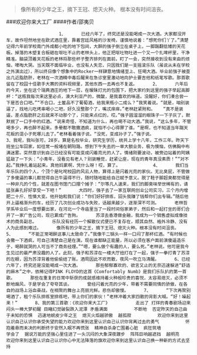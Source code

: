 > 像所有的少年之王，摘下王冠、熄灭火种。 根本没有时间沮丧。

###欢迎你来大工厂
####作者/邵夷贝

						1、　　　　已经六年了，终究还是没能喝成一次大酒。大家都没开车，故作坦然地坐在欧式酒庄里，靠着宫廷风格的沙发椅，谨慎地说着：“想死你们丫了。”清楚记得六年前学校南门外成都小吃的地下包间，大醉的强子倒立在桌子上，一脚踹翻低矮的天花板。掉落的木塑复合板砸在呕吐不止的老林头上，他正把呕吐物吐进一个又一个扎啤杯里，干净精准。脑袋顶着天花板的老林将那些杯子整齐排列在面前，盯了一会，突然接收到没有来由的烦恼，嚎啕大哭。当天既不面临毕业，也没有人失恋，只因我们是一支摇滚乐队（虽说从未在学校之外演出过），所以终日像个想象中的Rocker一样肆意地情绪至上、狂喝大酒。毕业前强子被查出几近脂肪肝，老林在一次酒精中毒后醒来在急诊室里激动地向护士要吉他和纸笔写歌。那首歌留在了校园十佳歌手大赛的资料视频里，其他东西一去再也不复返。　　　　2、　　　　六年后的今天，坐在这个瑞典酒庄的地下一层，在暧昧灯光的包围下，把大家约到这里的强子举起高脚杯：“这瓶我每次来这里必点，澳大利亚产的，微酸，是我喜欢的味道。没醒好，你们凑合尝一下是否合口吧。”“不合口，土鳖品不了葡萄酒，给我来瓶小二成么？”我笑着说。“就是，咱别装逼了，找地儿吃烤串喝小二吧，好久没整那个了，嘴忒痒痒。”老林赶紧附和。	“真不是装逼，差点脂肪肝之后就来不动那个了，只能来点红的，哎。”强子圆溜溜的眼珠子一下子灰了，默默抿了一口手中的红酒。“说来奇怪，不知道为什么，再也喝不动大酒。”我说，“这么多年，不管喝多少，再也醉不起来。多晕都不敢撒酒疯，就怕不小心得罪了谁。“是啊，也不知道当年踹天花板的混小子死哪儿去了。”老林看着强子说。“没死，变成孙子了。”强子说。　　　　　　　　3、我呢，我叫张可，28岁。算是名校毕业，研究生学历，统共上学十八年，工作三年。昨天下班坐公车回家，如往常一般堵在朝阳路。想到下午失去的一单大额业务，极为懊恼，仿佛胸中布满迷雾。突然意识到自己已经没有可能变成闪着亮光的人了。情绪刚要波动，被旁边站着的阿姨猛敲了一下头：“小青年，没看见有老人？别装睡觉，赶紧让座，现在的青年真没素质！”“对不起。”我挣扎着站起来。真他妈累啊，凭什么呀！哎，算了。　　　　　　　　4、　　　　我们当年乐队的四个人，个顶个是叱咤校园的风云人物，算得上是闪着光亮的家伙。无比臭屁，不管做了多傻逼的事儿都觉得自己牛逼得不行，随时随地能给自己赋予意义。脱了鞋子脚超臭都觉得是一种非凡的个性，就差在图书馆门口摆个摊子：“尔等凡人速来，我们的脚臭味举世稀有的，请猛张鼻孔好好享受一下吧！”　　　　大四时，强子去了一家互联网创业公司实习，三个月内增肥二十斤、性情大变。他开始和我们说：“你们好好排练，回头我赚了钱帮你们出专辑。”随后他开上逼格渐升的车，经历了几次创业成功与失败，话越来越少，逐渐深不可测。　　　　老林哲学系毕业后一度想要出家，在河北一个寺庙里当了一段时间俗家弟子，然后和一起打坐的哥们合开了一家广告公司，现已累成广告狗。　　　　苏淳去香港做金融，我成为一个销售虚拟成像技术的商务副总。　　　　乐队没有经历一个解散仪式便已不复存在，顺其自然、格外冷静、没有人为此感到难过。　　　　像所有的少年之王，摘下王冠、熄灭火种。根本没有时间沮丧。　　　　　　　　5、　　　　“不能正常喝醉这事儿太致命了。”我像干二锅头一样一口闷了那杯红酒。“有时候也会撒一下酒疯，可自己清楚自己是在演。现在谁都缺正能量，所以必须在客户面前演傻逼造乐子，喝醉就哭的人可当不了商务经理。”“嗯，要么做个有趣的人，要么死。”老林说。他可是我今生见过的最严肃没趣的人了。此刻，强子和苏淳在一楼大厅扭打在了一起，强子一拳打青了苏淳的左眼，因为苏淳背着他偷偷结了账。酒局因此不欢而散，夜风一吹立马清醒。　　　　6、已经六年了，终究还是没能喝成一次大酒。　　　　那些郁郁寡欢的、欲言又止的无奈迅速躲进“舒适的麻木”之中，依稀记得PINK FLOYD的这首《Comfortably Numb》是我们乐队扒的第一首歌。　　　　那些在重复的日常中斩获的成就感维持着火种般珍贵的喜悦，太容易熄灭，必须不断地煽风，于是学会了夸夸其谈。　　　　曾经闪着光亮的少年，带着不需要同情的骄傲，在各自的战场上浴血奋战，在相聚的舞台上亮丽光鲜。悲伤却傲慢。　　　　7、　　　　“下次再聚别喝酒了，租个乐队排练室排练吧，带上你们的家伙！”老林冲着大家四散的背影大喊。“好！噪起来！”　　　　8、我的第三首歌：《欢迎你来大工厂》　　　　    走出了 打烊的青春剧场迎来闷头一棒大梦初醒 目睹幻觉破裂跌入泥潭 矛盾满面　　　　　　不断地  否定昨天的自己由于未知的恐惧  迅速地蜕皮少年之王  熄灭火炬越骄傲  越孤寂　　　　　　欢迎你来到这里认识自己认识你承受失望的能力欢迎你来到这里认识自己认识你背离过去的勇气　　　　　　怀抱着悬而未决的判断终于安然入眠不再慌张  精神自杀身亡围着心脏  疯狂筑墙　　　　　　学会了  据说万能的坚强心里住进了一头沉闷的大象深夜踱步  阵阵巨响越遮挡  越明亮　　　　　　欢迎你来到这里认识自己认识你心中无法降落的旗欢迎你来到这里认识自己换一种新的方式去坚持			  		